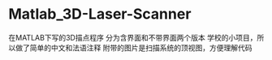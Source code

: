 # Matlab_3D-Laser-Scanner

在MATLAB下写的3D描点程序
分为含界面和不带界面两个版本
学校的小项目，所以做了简单的中文和法语注释
附带的图片是扫描系统的顶视图，方便理解代码
